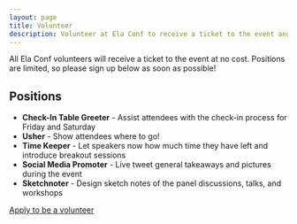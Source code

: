```yaml
---
layout: page
title: Volunteer
description: Volunteer at Ela Conf to receive a ticket to the event and help our community.
---
```


All Ela Conf volunteers will receive a ticket to the event at no cost. Positions are limited, so please sign up below as soon as possible!

## Positions

* **Check-In Table Greeter** - Assist attendees with the check-in process for Friday and Saturday
* **Usher** - Show attendees where to go!
* **Time Keeper** -  Let speakers now how much time they have left and introduce breakout sessions
* **Social Media Promoter** - Live tweet general takeaways and pictures during the event
* **Sketchnoter** - Design sketch notes of the panel discussions, talks, and workshops

<a href="https://goo.gl/forms/pyZRa0eabDoIhzJi1" class="button">Apply to be a volunteer</a>

